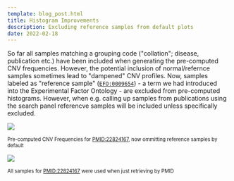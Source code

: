 ```yaml
---
template: blog_post.html
title: Histogram Improvements
description: Excluding reference samples from default plots
date: 2022-02-18
---
```


So far all samples matching a grouping code ("collation"; disease, publication etc.)
have been included when generating the pre-computed CNV frequencies. However, the
potential inclusion of normal/refernce samples sometimes lead to "dampened" CNV
profiles. Now, samples labeled as "reference sample" ([`EFO:0009654`](http://www.ebi.ac.uk/efo/EFO_0009654)) - 
a term we had introduced into the Experimental Factor Ontology - are excluded from
pre-computed histograms. However, when e.g. calling up samples from publications
using the search panel referencve samples will be included unless specifically excluded.

![](https://progenetix.org/cgi/PGX/cgi/collationPlots.cgi?datasetIds=progenetix&id=PMID:22824167)
<div style="font-size:  0.8em;">Pre-computed CNV Frequencies for <a href="http://progenetix.org/publication/?id=PMID:22824167">PMID:22824167</a>, now ommitting reference samples by default</div>

<!--more-->

![](https://progenetix.org/beacon/biosamples?datasetIds=progenetix&filters=PMID:22824167&output=histoplot)
<div style="font-size:  0.8em;">All samples for <a href="http://progenetix.org/publication/?id=PMID:22824167">PMID:22824167</a> were used when just retrieving by PMID</div>

